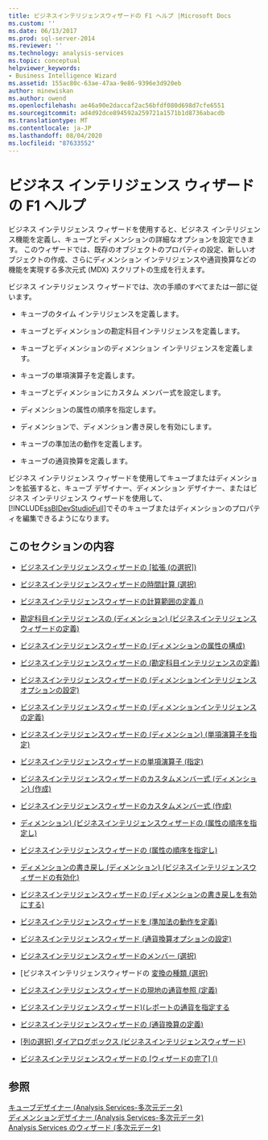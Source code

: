 ```yaml
---
title: ビジネスインテリジェンスウィザードの F1 ヘルプ |Microsoft Docs
ms.custom: ''
ms.date: 06/13/2017
ms.prod: sql-server-2014
ms.reviewer: ''
ms.technology: analysis-services
ms.topic: conceptual
helpviewer_keywords:
- Business Intelligence Wizard
ms.assetid: 155ac80c-63ae-47aa-9e86-9396e3d920eb
author: minewiskan
ms.author: owend
ms.openlocfilehash: ae46a90e2daccaf2ac56bfdf080d698d7cfe6551
ms.sourcegitcommit: ad4d92dce894592a259721a1571b1d8736abacdb
ms.translationtype: MT
ms.contentlocale: ja-JP
ms.lasthandoff: 08/04/2020
ms.locfileid: "87633552"
---
```

# <a name="business-intelligence-wizard-f1-help"></a>ビジネス インテリジェンス ウィザードの F1 ヘルプ
  ビジネス インテリジェンス ウィザードを使用すると、ビジネス インテリジェンス機能を定義し、キューブとディメンションの詳細なオプションを設定できます。 このウィザードでは、既存のオブジェクトのプロパティの設定、新しいオブジェクトの作成、さらにディメンション インテリジェンスや通貨換算などの機能を実現する多次元式 (MDX) スクリプトの生成を行えます。  
  
 ビジネス インテリジェンス ウィザードでは、次の手順のすべてまたは一部に従います。  
  
-   キューブのタイム インテリジェンスを定義します。  
  
-   キューブとディメンションの勘定科目インテリジェンスを定義します。  
  
-   キューブとディメンションのディメンション インテリジェンスを定義します。  
  
-   キューブの単項演算子を定義します。  
  
-   キューブとディメンションにカスタム メンバー式を設定します。  
  
-   ディメンションの属性の順序を指定します。  
  
-   ディメンションで、ディメンション書き戻しを有効にします。  
  
-   キューブの準加法の動作を定義します。  
  
-   キューブの通貨換算を定義します。  
  
 ビジネス インテリジェンス ウィザードを使用してキューブまたはディメンションを拡張すると、キューブ デザイナー、ディメンション デザイナー、またはビジネス インテリジェンス ウィザードを使用して、 [!INCLUDE[ssBIDevStudioFull](../includes/ssbidevstudiofull-md.md)]でそのキューブまたはディメンションのプロパティを編集できるようになります。  
  
## <a name="in-this-section"></a>このセクションの内容  
  
-   [ビジネスインテリジェンスウィザードの [拡張 &#40;の選択]&#41;](choose-enhancement-business-intelligence-wizard.md)  
  
-   [ビジネスインテリジェンスウィザードの時間計算 &#40;選択&#41;](choose-time-calculations-business-intelligence-wizard.md)  
  
-   [ビジネスインテリジェンスウィザードの計算範囲の定義 &#40;&#41;](define-scope-of-calculations-business-intelligence-wizard.md)  
  
-   [勘定科目インテリジェンスの &#40;ディメンション&#41; &#40;ビジネスインテリジェンスウィザードの定義&#41;](define-account-intelligence-dimension-business-intelligence-wizard.md)  
  
-   [ビジネスインテリジェンスウィザードの &#40;ディメンションの属性の構成&#41;](configure-dimension-attributes-business-intelligence-wizard.md)  
  
-   [ビジネスインテリジェンスウィザードの &#40;勘定科目インテリジェンスの定義&#41;](define-account-intelligence-business-intelligence-wizard.md)  
  
-   [ビジネスインテリジェンスウィザードの &#40;ディメンションインテリジェンスオプションの設定&#41;](set-dimension-intelligence-options-business-intelligence-wizard.md)  
  
-   [ビジネスインテリジェンスウィザードの &#40;ディメンションインテリジェンスの定義&#41;](define-dimension-intelligence-business-intelligence-wizard.md)  
  
-   [ビジネスインテリジェンスウィザードの &#40;ディメンション&#41; &#40;単項演算子を指定&#41;](specify-a-unary-operator-dimension-business-intelligence-wizard.md)  
  
-   [ビジネスインテリジェンスウィザードの単項演算子 &#40;指定&#41;](specify-a-unary-operator-business-intelligence-wizard.md)  
  
-   [ビジネスインテリジェンスウィザードのカスタムメンバー式 &#40;ディメンション&#41; &#40;作成&#41;](create-a-custom-member-formula-dimension-business-intelligence-wizard.md)  
  
-   [ビジネスインテリジェンスウィザードのカスタムメンバー式 &#40;作成&#41;](create-a-custom-member-formula-business-intelligence-wizard.md)  
  
-   [ディメンション&#41; &#40;ビジネスインテリジェンスウィザードの &#40;属性の順序を指定し&#41;](specify-attribute-ordering-dimension-business-intelligence-wizard.md)  
  
-   [ビジネスインテリジェンスウィザードの &#40;属性の順序を指定し&#41;](specify-attribute-ordering-business-intelligence-wizard.md)  
  
-   [ディメンションの書き戻し &#40;ディメンション&#41; &#40;ビジネスインテリジェンスウィザードの有効化&#41;](enable-dimension-writeback-dimension-business-intelligence-wizard.md)  
  
-   [ビジネスインテリジェンスウィザードの &#40;ディメンションの書き戻しを有効にする&#41;](enable-dimension-writeback-business-intelligence-wizard.md)  
  
-   [ビジネスインテリジェンスウィザードを &#40;準加法の動作を定義&#41;](define-semiadditive-behavior-business-intelligence-wizard.md)  
  
-   [ビジネスインテリジェンスウィザード &#40;通貨換算オプションの設定&#41;](set-currency-conversion-options-business-intelligence-wizard.md)  
  
-   [ビジネスインテリジェンスウィザードのメンバー &#40;選択&#41;](select-members-business-intelligence-wizard.md)  
  
-   [ビジネスインテリジェンスウィザードの [変換の種類 &#40;選択&#41;](select-conversion-type-business-intelligence-wizard.md)  
  
-   [ビジネスインテリジェンスウィザードの現地の通貨参照 &#40;定義&#41;](define-local-currency-reference-business-intelligence-wizard.md)  
  
-   [ビジネスインテリジェンスウィザード&#41;&#40;レポートの通貨を指定する](specify-reporting-currencies-business-intelligence-wizard.md)  
  
-   [ビジネスインテリジェンスウィザードの &#40;通貨換算の定義&#41;](define-currency-conversion-business-intelligence-wizard.md)  
  
-   [[列の選択] ダイアログボックス &#40;ビジネスインテリジェンスウィザード&#41;](select-a-column-dialog-box-business-intelligence-wizard.md)  
  
-   [ビジネスインテリジェンスウィザードの [ウィザードの完了] &#40;&#41;](completing-the-wizard-business-intelligence-wizard.md)  
  
## <a name="see-also"></a>参照  
 [キューブデザイナー &#40;Analysis Services-多次元データ&#41;](cube-designer-analysis-services-multidimensional-data.md)   
 [ディメンションデザイナー &#40;Analysis Services-多次元データ&#41;](dimension-designer-analysis-services-multidimensional-data.md)   
 [Analysis Services のウィザード &#40;多次元データ&#41;](analysis-services-wizards-multidimensional-data.md)  
  
  
